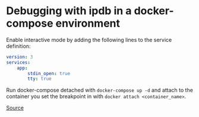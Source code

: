 # Debugging with ipdb in a docker-compose environment

Enable interactive mode by adding the following lines to the service definition:

```yaml
version: 3
services:
    app:
        stdin_open: true
        tty: true
```

Run docker-compose detached with `docker-compose up -d` and attach to the container you set
the breakpoint in with `docker attach <container_name>`.

[Source](https://odwyer.software/blog/how-to-use-ipdb-with-docker-compose)
